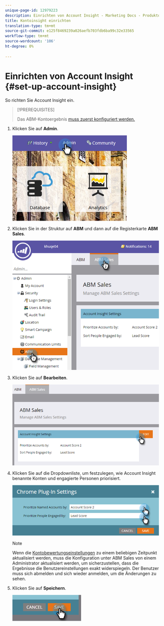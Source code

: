 ```yaml
---
unique-page-id: 12979223
description: Einrichten von Account Insight - Marketing Docs - Produktdokumentation
title: Kontoinsight einrichten
translation-type: tm+mt
source-git-commit: e125f8469239a026aefb703fdb6ba99c32e33565
workflow-type: tm+mt
source-wordcount: '106'
ht-degree: 0%

---
```



# Einrichten von Account Insight {#set-up-account-insight}

So richten Sie Account Insight ein.

>[!PREREQUISITES]
>
>Das ABM-Kontoergebnis [muss zuerst konfiguriert werden.](/help/marketo/product-docs/account-based-marketing/setup-abm/account-score.md)

1. Klicken Sie auf **Admin**.

   ![](assets/admin-1.png)

1. Klicken Sie in der Struktur auf **ABM** und dann auf die Registerkarte **ABM Sales**.

   ![](assets/two-5.png)

1. Klicken Sie auf **Bearbeiten**.

   ![](assets/three-4.png)

1. Klicken Sie auf die Dropdownliste, um festzulegen, wie Account Insight benannte Konten und engagierte Personen priorisiert.

   ![](assets/four-4.png)

   >[!NOTE]
   >
   >Wenn die [Kontobewertungseinstellungen](/help/marketo/product-docs/account-based-marketing/setup-abm/account-score.md) zu einem beliebigen Zeitpunkt aktualisiert werden, muss die Konfiguration unter ABM Sales von einem Administrator aktualisiert werden, um sicherzustellen, dass die Ergebnisse die Benutzereinstellungen exakt widerspiegeln. Der Benutzer muss sich abmelden und sich wieder anmelden, um die Änderungen zu sehen.

1. Klicken Sie auf **Speichern**.

   ![](assets/five-4.png)
